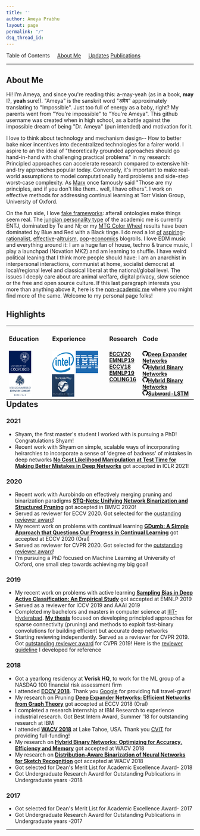 ```yaml
---
title: ''
author: Ameya Prabhu
layout: page
permalink: "/"
dsq_thread_id:
---
```

Table of Contents     [About Me](#biography)     [Updates](#updates)          [Publications](/publications)

---

## <a name="biography" id="biography"></a>About Me

Hi! I’m Ameya, and since you're reading this: a-may-yeah (as in __a__ book, __may__ I?, __yeah__ sure!). "Ameya" is the sanskrit word "अमेय" approximately translating to "Impossible". Just too full of energy as a baby, right? My parents went from "You're impossible" to "You're Ameya". This github username was created when in high school, as a battle against the impossible dream of being "Dr. Ameya" (pun intended) and motivation for it.

I love to think about technology and mechanism design-- How to better bake nicer incentives into decentralized technologies for a fairer world. I aspire to an the ideal of "theoretically grounded approaches should go hand-in-hand with challenging practical problems" in my research: Principled approaches can accelerate research compared to extensive hit-and-try approaches popular today. Conversely, it's important to make real-world assumptions to model computationally hard problems and side-step worst-case complexity. As [Marx](https://en.wikipedia.org/wiki/Groucho_Marx) once famously said "Those are my principles, and if you don't like them.. well, I have others".  I work on effective methods for addressing continual learning at Torr Vision Group, University of Oxford.

On the fun side, I love [fake frameworks](https://www.lesswrong.com/posts/wDP4ZWYLNj7MGXWiW/in-praise-of-fake-frameworks): afterall ontologies make things seem real. The [jungian personality type](https://slatestarcodex.com/2014/05/27/on-types-of-typologies/) of the academic me is currently ENTJ, dominated by Te and Ni; or my [MTG Color Wheel](https://medium.com/s/story/the-mtg-color-wheel-c9700a7cf36d) results have been dominated by Blue and Red with a Black tinge. I do read a lot [of](https://www.lesswrong.com/) [aspiring](https://slatestarcodex.com/)-[rationalist](http://gwern.net/), [effective](https://forum.effectivealtruism.org/)-[altruism](https://80000hours.org/), [pop](https://marginalrevolution.com/)-[economics](https://www.econtalk.org/) blogrolls. I love EDM music and everything around it: I am a huge fan of house, techno & trance music, I play a launchpad (Novation MK2) and am learning to shuffle. I have weird political leaning that I think more people should have: I am an anarchist in interpersonal interactions, communist at home, socialist democrat at local/regional level and classical liberal at the national/global level. The issues I deeply care about are animal welfare, digital privacy, slow science or the free and open source culture. If this last paragraph interests you more than anything above it, here is the [non-academic me](https://bayesiankitten.github.io/about/) where you might find more of the same. Welcome to my personal page folks!

## <a name="highlights" id="highlights"></a>Highlights

<table style="border-collapse: collapse; border: none; margin: 0px auto;" width="100%" align='left'> <tr style="border: none;"> <td style="border: none; "><h3>Education</h3></td><td style="border: none; "><h3>Experience</h3></td><td style="border: none; "><h3>Research</h3></td> <td style="border: none; "><h3>Code</h3></td> </tr> <tr> <td style="border: none; "> <img src="https://raw.githubusercontent.com/drimpossible/drimpossible.github.io/master/images/Oxford.png" height="60px" width="60px" /> <img src="https://raw.githubusercontent.com/drimpossible/drimpossible.github.io/master/images/IIITH.png" height="60px" width="60px" /> </td> <td style="border: none; "> <img src="https://raw.githubusercontent.com/drimpossible/drimpossible.github.io/master/images/intel.png" height="60px" width="60px" /> <img src="https://raw.githubusercontent.com/drimpossible/drimpossible.github.io/master/images/IBM.png" height="60px" width="60px" /> <img src="https://raw.githubusercontent.com/drimpossible/drimpossible.github.io/master/images/Verisk.jpg" height="60px" width="60px" /></td> <td style="vertical-align: top;"><strong> <a href="https://www.robots.ox.ac.uk/~tvg/publications/2020/gdumb.pdf"> ECCV20</a><br/> <a href="https://www.aclweb.org/anthology/D19-1417.pdf">EMNLP19</a><br/> <a href="http://openaccess.thecvf.com/content_ECCV_2018/papers/Ameya_Prabhu_Deep_Expander_Networks_ECCV_2018_paper.pdf">ECCV18</a><br/> <a href="https://www.aclweb.org/anthology/D19-1417.pdf">EMNLP19</a><br/> <a href="https://www.aclweb.org/anthology/C16-1234/">COLING16</a><br/><br/> </strong></td> <td style="vertical-align: top;"><strong>
<a href="https://github.com/drimpossible/GDumb"><img src="https://raw.githubusercontent.com/drimpossible/drimpossible.github.io/master/images/github.png" height="15px" width="15px">Deep Expander Networks</a><br/>
<a href="https://github.com/drimpossible/Sampling-Bias-Active-Learning"><img src="https://raw.githubusercontent.com/drimpossible/drimpossible.github.io/master/images/github.png" height="15px" width="15px">Hybrid Binary Networks</a><br/>
<a href="https://github.com/drimpossible/Deep-Expander-Networks"><img src="https://raw.githubusercontent.com/drimpossible/drimpossible.github.io/master/images/github.png" height="15px" width="15px">Hybrid Binary Networks</a><br/>
<a href="https://github.com/drimpossible/Sub-word-LSTM"><img src="https://raw.githubusercontent.com/drimpossible/drimpossible.github.io/master/images/github.png" height="15px" width="15px">Subword-LSTM</a><br/>
</strong></td>
</tr>
</table>

## <a name="updates" id="updates"></a>Updates

### 2021

* Shyam, the first master's student I worked with is pursuing a PhD! Congratulations Shyam!
* Recent work with Shyam on simple, scalable ways of incorporating heirarchies to incorporate a sense of 'degree of badness' of mistakes in deep networks [**No Cost Likelihood Manipulation at Test Time for Making Better Mistakes in Deep Networks**](https://openreview.net/forum?id=193sEnKY1ij) got accepted in ICLR 2021!

### 2020

* Recent work with Aurobindo on effectively merging pruning and binarization paradigms [**STQ-Nets: Unifying Network Binarization and Structured Pruning**](https://www.bmvc2020-conference.com/assets/papers/0113.pdf) got accepted in BMVC 2020!
* Served as reviewer for ECCV 2020. Got selected for the [oustanding reviewer award](https://eccv2020.eu/outstanding-reviewers/)!
* My recent work on problems with continual learning [**GDumb: A Simple Approach that Questions Our Progress in Continual Learning**](https://www.robots.ox.ac.uk/~tvg/publications/2020/gdumb.pdf) got accepted at ECCV 2020 (Oral)
* Served as reviewer for CVPR 2020. Got selected for the [outstanding reviewer award](http://cvpr2020.thecvf.com/reviewer-acknowledgements)!
* I'm pursuing a PhD focused on Machine Learning at University of Oxford, one small step towards achieving my big goal!

### 2019

* My recent work on problems with active learning [**Sampling Bias in Deep Active Classification: An Empirical Study**](https://github.com/drimpossible/drimpossible.github.io/blob/master/documents/Active-Sampling-Bias.pdf) got accepted at EMNLP 2019
* Served as a reviewer for ICCV 2019 and AAAI 2019
* Completed my bachelors and masters in computer science at [IIIT-Hyderabad](http://www.iiit.ac.in). [**My thesis**](https://github.com/drimpossible/drimpossible.github.io/blob/master/documents/Thesis.pdf) focused on developing principled approaches for sparse connectivity (pruning) and methods to exploit fast-binary convolutions for building efficient but accurate deep networks
* Starting reviewing independently. Served as a reviewer for CVPR 2019. Got [outstanding reviewer award](https://cvpr2019.thecvf.com/files/CVPR_2019_Program_Guide.pdf) for CVPR 2019! Here is the [reviewer guideline](/blog/life/reviewing_for_dummies/) I developed for reference


### 2018

* Got a yearlong residency at **Verisk HQ**, to work for the ML group of a NASDAQ 100 financial risk assessment firm
* I attended [**ECCV 2018**](https://eccv2018.org/). Thank you [Google](https://ai.google/research/) for providing full travel-grant!
* My research on Pruning [**Deep Expander Networks: Efficient Networks from Graph Theory**](http://openaccess.thecvf.com/content_ECCV_2018/papers/Ameya_Prabhu_Deep_Expander_Networks_ECCV_2018_paper.pdf) got accepted at ECCV 2018 (Oral)
* I completed a research internship at IBM Research to experience industrial research. Got Best Intern Award, Summer '18 for outstanding research at IBM
* I attended [**WACV 2018**](http://wacv18.wacv.net/) at Lake Tahoe, USA. Thank you [CVIT](http://cvit.iiit.ac.in/) for providing full-funding!
* My research on [**Hybrid Binary Networks: Optimizing for Accuracy, Efficiency and Memory**](https://arxiv.org/abs/1804.03867) got accepted at WACV 2018
* My research on [**Distribution-Aware Binarization of Neural Networks for Sketch Recognition**](https://arxiv.org/abs/1804.02941) got accepted at WACV 2018
* Got selected for Dean's Merit List for Academic Excellence Award- 2018
* Got Undergraduate Research Award for Outstanding Publications in Undergraduate years -2018

### 2017

* Got selected for Dean's Merit List for Academic Excellence Award- 2017
* Got Undergraduate Research Award for Outstanding Publications in Undergraduate years -2017

---
